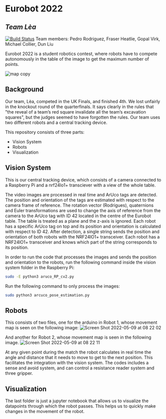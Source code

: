 # Eurobot 2022
## _Team Lèa_

[![Build Status](https://travis-ci.org/joemccann/dillinger.svg?branch=master)](https://travis-ci.org/joemccann/dillinger)
Team members: Pedro Rodriguez, Fraser Heatlie, Gopal Virk, Michael Collier, Dun Liu

Eurobot 2022 is a student robotics contest, where robots have to compete autonomously in the table of the image to get the maximum number of points. 

![map copy](https://user-images.githubusercontent.com/73555876/163551793-5a57cdea-362d-4e41-af64-7638e1adfb31.png)
## Background
Our team, Lèa, competed in the UK Finals, and finished 4th. We lost unfairly in the knockout round of the quarterfinals. It says clearly in the rules that "the reveal of a team’s red square invalidate all the team’s excavation squares", but the judges seemed to have forgotten the rules. Our team uses two different robots and a central tracking device.

This repository consists of three parts:
- Vision System
- Robots
- Visualization

## Vision System
This is our central tracking device, which consists of a camera connected to a Raspberry Pi and a nrf24lo1+ transciever with a view of the whole table. 

The video images are processed in real time and ArUco tags are detected. The position and orientation of the tags are estimated with respect to the camera frame of reference. The rotation vector (Rodrigues), quaternions and Euler transformations are used to change the axis of reference from the camera to the ArUco tag with ID 42 located in the centre of the Eurobot table. The table is treated as a plane and the z-axis is ignored. Each robot has a specific ArUco tag on top and its position and orientation is calculated with respect to ID 42. After detection, a single string sends the position and orientation of both robots with the NRF24lO1+ transceiver. Each robot has a NRF24lO1+ transceiver and knows which part of the string corresponds to its position. 

In order to run the code that processes the images and sends the position and orientation to the robots, run the following command inside the vision system folder in the Raspberry Pi:
```sh
sudo -E python3 aruco_RP_cv2.py
```
Run the following command to only process the images:
```sh
sudo python3 arcuco_pose_estimation.py
```
## Robots
This consists of two files, one for the arduino in Robot 1, whose movement map is seen on the following image:
![Screen Shot 2022-05-09 at 08 22 02](https://user-images.githubusercontent.com/73555876/167871986-824575e2-8b19-46d6-a238-e756cf64ddc5.png)

And another for Robot 2, whose movement map is seen in the following image.
![Screen Shot 2022-05-09 at 08 22 11](https://user-images.githubusercontent.com/73555876/167871829-8a81158e-c411-4051-8dee-1369a6ac289e.png)

At any given point during the match the robot calculates in real time the angle and distance that it needs to move to get to the next position. This facilitates the integration with the vision system. The codes includes a sense and avoid system, and can control a resistance reader system and three gripper. 
## Visualization
The last folder is just a jupyter notebook that allows us to visualize the datapoints through which the robot passes. This helps us to quickly make changes in the movement of the robot.
